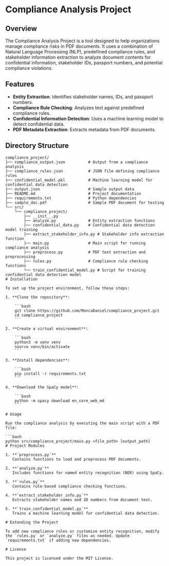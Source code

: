 # Compliance Analysis Project

## Overview

The Compliance Analysis Project is a tool designed to help organizations manage compliance risks in PDF documents. It uses a combination of Natural Language Processing (NLP), predefined compliance rules, and stakeholder information extraction to analyze document contents for confidential information, stakeholder IDs, passport numbers, and potential compliance violations.

## Features

- **Entity Extraction**: Identifies stakeholder names, IDs, and passport numbers.
- **Compliance Rule Checking**: Analyzes text against predefined compliance rules.
- **Confidential Information Detection**: Uses a machine learning model to detect confidential data.
- **PDF Metadata Extraction**: Extracts metadata from PDF documents.

## Directory Structure

```plaintext
compliance_project/
├── compliance_output.json          # Output from a compliance analysis
├── compliance_rules.json           # JSON file defining compliance rules
├── confidential_model.pkl          # Machine learning model for confidential data detection
├── output.json                     # Sample output data
├── README.md                       # Project documentation
├── requirements.txt                # Python dependencies
├── sample_doc.pdf                  # Sample PDF document for testing
└── src/
    └── compliance_project/
        ├── __init__.py
        ├── analyze.py              # Entity extraction functions
        ├── confidential_data.py    # Confidential data detection model training
        ├── extract_stakeholder_info.py # Stakeholder info extraction function
        ├── main.py                 # Main script for running compliance analysis
        ├── preprocess.py           # PDF text extraction and preprocessing
        ├── rules.py                # Compliance rule checking functions
        └── train_confidential_model.py # Script for training confidential data detection model
# Installation

To set up the project environment, follow these steps:

1. **Clone the repository**:

    ```bash
    git clone https://github.com/MoncaDaniel/compliance_project.git
    cd compliance_project
    ```

2. **Create a virtual environment**:

    ```bash
    python3 -m venv venv
    source venv/bin/activate
    ```

3. **Install dependencies**:

    ```bash
    pip install -r requirements.txt
    ```

4. **Download the SpaCy model**:

    ```bash
    python -m spacy download en_core_web_md
    ```

# Usage

Run the compliance analysis by executing the main script with a PDF file:

```bash
python src/compliance_project/main.py <file_path> [output_path]
# Project Modules

1. **`preprocess.py`**  
   Contains functions to load and preprocess PDF documents.

2. **`analyze.py`**  
   Includes functions for named entity recognition (NER) using SpaCy.

3. **`rules.py`**  
   Contains rule-based compliance checking functions.

4. **`extract_stakeholder_info.py`**  
   Extracts stakeholder names and ID numbers from document text.

5. **`train_confidential_model.py`**  
   Trains a machine learning model for confidential data detection.

# Extending the Project

To add new compliance rules or customize entity recognition, modify the `rules.py` or `analyze.py` files as needed. Update `requirements.txt` if adding new dependencies.

# License

This project is licensed under the MIT License.
